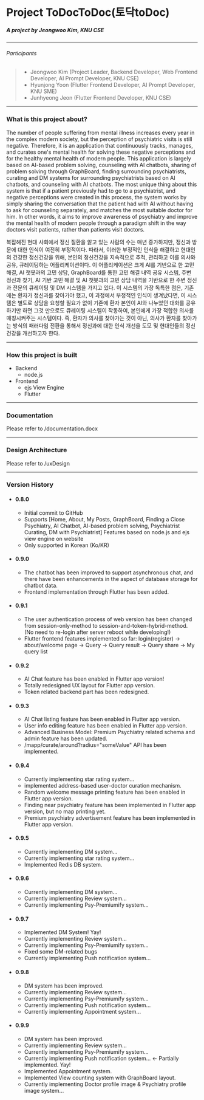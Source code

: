 # Project ToDocToDoc(토닥toDoc)

##### A project by Jeongwoo Kim, KNU CSE

---
###### Participants
> - Jeongwoo Kim (Project Leader, Backend Developer, Web Frontend Developer, AI Prompt Developer, KNU CSE)
> - Hyunjong Yoon (Flutter Frontend Developer, AI Prompt Developer, KNU SME)
> - Junhyeong Jeon (Flutter Frontend Developer, KNU CSE)

---
### What is this project about?

The number of people suffering from mental illness increases every year in the complex modern society, but the perception of psychiatric visits is still negative. Therefore, it is an application that continuously tracks, manages, and curates one's mental health for solving these negative perceptions and for the healthy mental health of modern people. This application is largely based on AI-based problem solving, counseling with AI chatbots, sharing of problem solving through GraphBoard, finding surrounding psychiatrists, curating and DM systems for surrounding psychiatrists based on AI chatbots, and counseling with AI chatbots. The most unique thing about this system is that if a patient previously had to go to a psychiatrist, and negative perceptions were created in this process, the system works by simply sharing the conversation that the patient had with AI without having to ask for counseling separately, and matches the most suitable doctor for him. In other words, it aims to improve awareness of psychiatry and improve the mental health of modern people through a paradigm shift in the way doctors visit patients, rather than patients visit doctors.

복잡해진 현대 사회에서 정신 질환을 앓고 있는 사람의 수는 매년 증가하지만, 정신과 방문에 대한 인식이 여전히 부정적이다. 따라서, 이러한 부정적인 인식을 해결하고 현대인의 건강한 정신건강을 위해, 본인의 정신건강을 지속적으로 추적, 관리하고 이를 의사와 공유, 큐레이팅하는 어플리케이션이다. 이 어플리케이션은 크게 AI를 기반으로 한 고민 해결, AI 챗봇과의 고민 상담, GraphBoard를 통한 고민 해결 내역 공유 시스템, 주변 정신과 찾기, AI 기반 고민 해결 및 AI 챗봇과의 고민 상담 내역을 기반으로 한 주변 정신과 전문의 큐레이팅 및 DM 시스템을 가지고 있다. 이 시스템의 가장 독특한 점은, 기존에는 환자가 정신과를 찾아가야 했고, 이 과정에서 부정적인 인식이 생겨났다면, 이 시스템은 별도로 상담을 요청할 필요가 없이 기존에 환자 본인이 AI와 나누었던 대화를 공유하기만 하면 그것 만으로도 큐레이팅 시스템이 작동하여, 본인에게 가장 적합한 의사를 매칭시켜주는 시스템이다. 즉, 환자가 의사를 찾아가는 것이 아닌, 의사가 환자를 찾아가는 방식의 패러다임 전환을 통해서 정신과에 대한 인식 개선을 도모 및 현대인들의 정신 건강을 개선하고자 한다.

---
### How this project is built
* Backend
    - node.js
* Frontend
    -  ejs View Engine
    -  Flutter
---
### Documentation

Please refer to /documentation.docx

---
### Design Architecture

Please refer to /uxDesign

---
### Version History

* #### 0.8.0
    * Initial commit to GitHub
    * Supports [Home, About, My Posts, GraphBoard, Finding a Close Psychiatry, AI Chatbot, AI-based problem solving, Psychiatrist Curating, DM with Psychiatrist] Features based on node.js and ejs view engine on website
    * Only supported in Korean (Ko/KR)
  
* #### 0.9.0
    * The chatbot has been improved to support asynchronous chat, and there have been enhancements in the aspect of database storage for chatbot data.
    * Frontend implementation through Flutter has been added.

* #### 0.9.1
    * The user authentication process of web version has been changed from session-only-method to session-and-token-hybrid-method. (No need to re-login after server reboot while developing!)
    * Flutter frontend features implemented so far: login(register) -> about/welcome page -> Query -> Query result -> Query share -> My query list

* #### 0.9.2
    * AI Chat feature has been enabled in Flutter app version!
    * Totally redesigned UX layout for Flutter app version.
    * Token related backend part has been redesigned.

* #### 0.9.3
    * AI Chat listing feature has been enabled in Flutter app version.
    * User info editing feature has been enabled in Flutter app version.
    * Advanced Business Model: Premium Psychiatry related schema and admin feature has been updated.
    * /mapp/curate/around?radius="someValue" API has been implemented.

* #### 0.9.4
    * Currently implementing star rating system...
    * implemented address-based user-doctor curation mechanism.
    * Random welcome message printing feature has been enabled in Flutter app version.
    * Finding near psychiatry feature has been implemented in Flutter app version, but no map printing yet.
    * Premium psychiatry advertisement feature has been implemented in Flutter app version.

* #### 0.9.5
    * Currently implementing DM system...
    * Currently implementing star rating system...
    * Implemented Redis DB system.

* #### 0.9.6
    * Currently implementing DM system...
    * Currently implementing Review system...
    * Currently implementing Psy-Premiumify system...

* #### 0.9.7
    * Implemented DM System! Yay!
    * Currently implementing Review system...
    * Currently implementing Psy-Premiumify system...
    * Fixed some DM-related bugs
    * Currently implementing Push notification system...

* #### 0.9.8
    * DM system has been improved.
    * Currently implementing Review system...
    * Currently implementing Psy-Premiumify system...
    * Currently implementing Push notification system...
    * Currently implementing Appointment system...

* #### 0.9.9
    * DM system has been improved.
    * Currently implementing Review system...
    * Currently implementing Psy-Premiumify system...
    * Currently implementing Push notification system... <- Partially implemented. Yay!
    * Implemented Appointment system.
    * Implemented View counting system with GraphBoard layout.
    * Currently implementing Doctor profile image & Psychiatry profile image system...